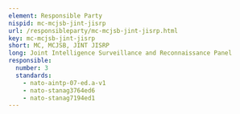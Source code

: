 ```yaml
---
element: Responsible Party
nispid: mc-mcjsb-jint-jisrp
url: /responsibleparty/mc-mcjsb-jint-jisrp.html
key: mc-mcjsb-jint-jisrp
short: MC, MCJSB, JINT JISRP
long: Joint Intelligence Surveillance and Reconnaissance Panel
responsible:
  number: 3
  standards:
    - nato-aintp-07-ed.a-v1
    - nato-stanag3764ed6
    - nato-stanag7194ed1
---
```

